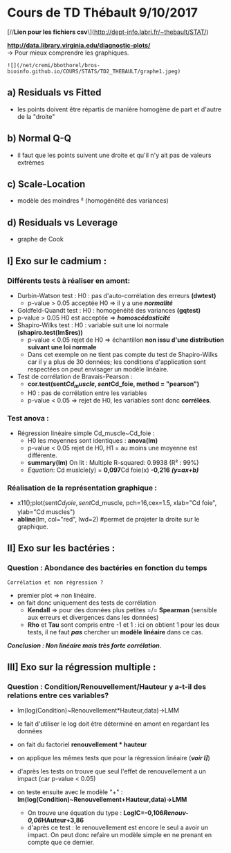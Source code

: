 # Cours de TD Thébault 9/10/2017

[//**Lien pour les fichiers csv**\\\](http://dept-info.labri.fr/~thebault/STAT/)

**http://data.library.virginia.edu/diagnostic-plots/**  
    -> Pour mieux comprendre les graphiques.

    ![](/net/cremi/bbothorel/bros-bioinfo.github.io/COURS/STATS/TD2_THEBAULT/graphe1.jpeg)

## a) **Residuals vs Fitted**
- les points doivent être répartis de manière homogène de part et d'autre de la "droite"

## b) **Normal Q-Q**
- il faut que les points suivent une droite et qu'il n'y ait pas de valeurs extrèmes

## c) **Scale-Location**
- modèle des moindres ² (homogénéité des variances)

## d) **Residuals vs Leverage**
- graphe de Cook

## **I] Exo sur le cadmium** :

### Différents tests à réaliser en amont:
- Durbin-Watson test : H0 : pas d'auto-corrélation des erreurs **(dwtest)**
  - p-value > 0.05 acceptée H0 => il y a une ***normalité***
- Goldfeld-Quandt test : H0 : homogénéité des variances **(gqtest)**
 - p-value > 0.05 H0 est acceptée => ***homoscédasticité***
- Shapiro-Wilks test : H0 : variable suit une loi normale **(shapiro.test(lm$res))**
  - p-value < 0.05 rejet de H0 => échantillon **non issu d'une distribution suivant une loi normale**
  - Dans cet exemple on ne tient pas compte du test de Shapiro-Wilks car il y a plus de 30 données; les conditions d'application sont respectées on peut envisager un modèle linéaire.
- Test de corrélation de Bravais-Pearson :
  - **cor.test(sent$Cd_muscle, sent$Cd_foie, method = "pearson")**
  - H0 : pas de corrélation entre les variables
  - p-value < 0.05 => rejet de H0, les variables sont donc **corrélées**.

### Test anova :

- Régression linéaire simple Cd_muscle~Cd_foie :
  - H0 les moyennes sont identiques : **anova(lm)**
  - p-value < 0.05 rejet de H0, H1 = au moins une moyenne est différente.
  - **summary(lm)** On lit : Multiple R-squared:  0.9938 (R² : 99%)
  - *Equation*: Cd muslcle(y) = **0,097**Cd foie(x) **-0,216** ***(y=ax+b)***

### Réalisation de la représentation graphique :

- x11();plot(sent$Cd_foie, sent$Cd_muscle, pch=16,cex=1.5, xlab="Cd foie", ylab="Cd muscles")
- **abline**(lm, col="red", lwd=2) #permet de projeter la droite sur le graphique.


## **II] Exo sur les bactéries** :

### Question : Abondance des bactéries en fonction du temps
    Corrélation et non régression ?

- premier plot => non linéaire.
- on fait donc uniquement des tests de corrélation
  - **Kendall** => pour des données plus petites =/= **Spearman** (sensible aux erreurs et divergences dans les données)
  - **Rho** et **Tau** sont compris entre -1 et 1 : ici on obtient 1 pour les deux tests, il ne faut ***pas*** chercher un **modèle linéaire** dans ce cas.

***Conclusion : Non linéaire mais très forte corrélation.***

## **III] Exo sur la régression multiple** :

### Question : Condition/Renouvellement/Hauteur y a-t-il des relations entre ces variables?

- lm(log(Condition)~Renouvellement*Hauteur,data)->LMM
- le fait d'utiliser le log doit être déterminé en amont en regardant les données
- on fait du factoriel **renouvellement * hauteur**
- on applique les mêmes tests que pour la régression linéaire (***voir I]***)
- d'après les tests on trouve que seul l'effet de renouvellement a un impact (car p-value < 0.05)

- on teste ensuite avec le modèle "+" :  **lm(log(Condition)~Renouvellement+Hauteur,data)->LMM**
  - On trouve une équation du type : **LogIC=-0,106*Renouv-0,06*HAuteur+3,86**
  - d'après ce test : le renouvellement est encore le seul a avoir un impact. On peut donc refaire un modèle simple en ne prenant en compte que ce dernier.
